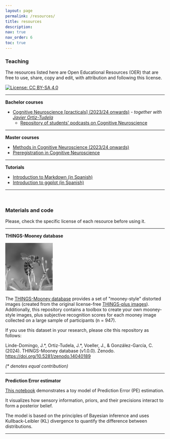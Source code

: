 ```yaml
---
layout: page
permalink: /resources/
title: resources
description: 
nav: true
nav_order: 6
toc: true
---
```


###  Teaching
The resources listed here are Open Educational Resources (OER) that are free to use, share, copy and edit, with attribution and following this license.

[![License: CC BY-SA 4.0](https://img.shields.io/badge/License-CC%20BY--SA%204.0-lightgrey.svg)](https://creativecommons.org/licenses/by-sa/4.0/)

---

**Bachelor courses**

- [Cognitive Neuroscience [practicals] (2023/24 onwards)](https://ortiztudela.github.io/ortiztudela/teaching/ncc-2425_book/index.html) - _together with [Javier Ortiz-Tudela](https://ortiztudela.github.io/ortiztudela/)_
    - [Repository of students' podcasts on Cognitive Neuroscience](https://github.com/wobc/cogneuro/tree/main/podcasts)

---


**Master courses**
- [Methods in Cognitive Neuroscience (2023/24 onwards)](https://gonzalezgarcia.github.io/methods_book/)
- [Preregistration in Cognitive Neuroscience](https://gonzalezgarcia.github.io/prereg_talk/)

---
**Tutorials**
- [Introduction to Markdown (in Spanish)](/assets/html/rmarkdown.html)
- [Introduction to ggplot (in Spanish)](/assets/html/ggplot.html)

---
<br>

### Materials and code

Please, check the specific license of each resource before using it.

---


**THINGS-Mooney database**

<img src="/assets/img/output.gif" alt="Output GIF" width="150"/>

The [THINGS-Mooney database](https://github.com/wobc/things-mooney) provides a set of "mooney-style" distorted images (created from the original license-free [THINGS-plus images](https://osf.io/jum2f/)). Additionally, this repository contains a toolbox to create your own mooney-style images, plus subjective recognition scores for each mooney image collected on a large sample of participants (n = 947).

If you use this dataset in your research, please cite this repository as follows:

Linde-Domingo, J.\*, Ortiz-Tudela, J.\*, Voeller, J., & González-García, C. (2024). THINGS-Mooney database (v1.0.0). Zenodo. https://doi.org/10.5281/zenodo.14040189

_(* denotes equal contribution)_

---
**Prediction Error estimator**

[This notebook](https://colab.research.google.com/drive/1xLNmZmx8bxxcXoHzcDWZctnG14s1f1BG?usp=sharing) demonstrates a toy model of Prediction Error (PE) estimation.

It visualizes how sensory information, priors, and their precisions interact to form a posterior belief.

The model is based on the principles of Bayesian inference and uses Kullback-Leibler (KL) divergence to quantify the difference between distributions.

---
